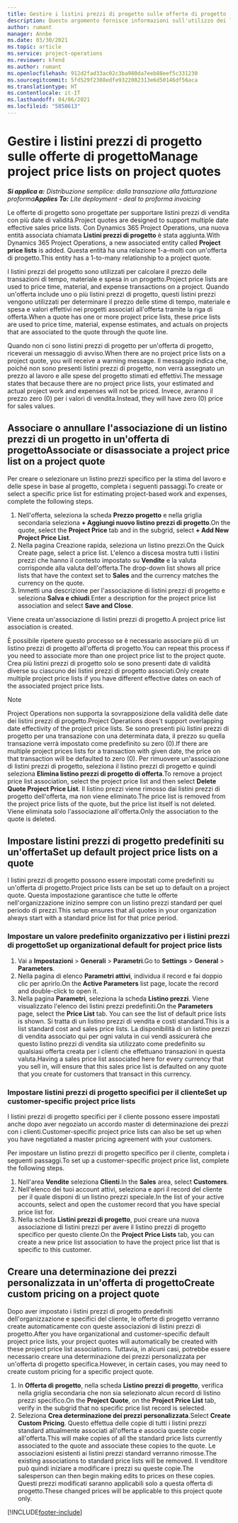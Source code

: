 ```yaml
---
title: Gestire i listini prezzi di progetto sulle offerte di progetto
description: Questo argomento fornisce informazioni sull'utilizzo dei listini prezzi di progetto sulle offerte.
author: rumant
manager: Annbe
ms.date: 03/30/2021
ms.topic: article
ms.service: project-operations
ms.reviewer: kfend
ms.author: rumant
ms.openlocfilehash: 912d2fad33ac02c3ba980da7eeb88eef5c331230
ms.sourcegitcommit: 5fd529f2308edfe9322082313e6d50146df56aca
ms.translationtype: HT
ms.contentlocale: it-IT
ms.lasthandoff: 04/06/2021
ms.locfileid: "5858613"
---
```

# <a name="manage-project-price-lists-on-project-quotes"></a><span data-ttu-id="9264a-103">Gestire i listini prezzi di progetto sulle offerte di progetto</span><span class="sxs-lookup"><span data-stu-id="9264a-103">Manage project price lists on project quotes</span></span> 

<span data-ttu-id="9264a-104">_**Si applica a:** Distribuzione semplice: dalla transazione alla fatturazione proforma_</span><span class="sxs-lookup"><span data-stu-id="9264a-104">_**Applies To:** Lite deployment - deal to proforma invoicing_</span></span>

<span data-ttu-id="9264a-105">Le offerte di progetto sono progettate per supportare listini prezzi di vendita con più date di validità.</span><span class="sxs-lookup"><span data-stu-id="9264a-105">Project quotes are designed to support multiple date effective sales price lists.</span></span> <span data-ttu-id="9264a-106">Con Dynamics 365 Project Operations, una nuova entità associata chiamata **Listini prezzi di progetto** è stata aggiunta.</span><span class="sxs-lookup"><span data-stu-id="9264a-106">With Dynamics 365 Project Operations, a new associated entity called **Project price lists** is added.</span></span> <span data-ttu-id="9264a-107">Questa entità ha una relazione 1-a-molti con un'offerta di progetto.</span><span class="sxs-lookup"><span data-stu-id="9264a-107">This entity has a 1-to-many relationship to a project quote.</span></span>

<span data-ttu-id="9264a-108">I listini prezzi del progetto sono utilizzati per calcolare il prezzo delle transazioni di tempo, materiale e spesa in un progetto.</span><span class="sxs-lookup"><span data-stu-id="9264a-108">Project price lists are used to price time, material, and expense transactions on a project.</span></span> <span data-ttu-id="9264a-109">Quando un'offerta include uno o più listini prezzi di progetto, questi listini prezzi vengono utilizzati per determinare il prezzo delle stime di tempo, materiale e spesa e valori effettivi nei progetti associati all'offerta tramite la riga di offerta.</span><span class="sxs-lookup"><span data-stu-id="9264a-109">When a quote has one or more project price lists, these price lists are used to price time, material, expense estimates, and actuals on projects that are associated to the quote through the quote line.</span></span>

<span data-ttu-id="9264a-110">Quando non ci sono listini prezzi di progetto per un'offerta di progetto, riceverai un messaggio di avviso.</span><span class="sxs-lookup"><span data-stu-id="9264a-110">When there are no project price lists on a project quote, you will receive a warning message.</span></span> <span data-ttu-id="9264a-111">Il messaggio indica che, poiché non sono presenti listini prezzi di progetto, non verrà assegnato un prezzo al lavoro e alle spese del progetto stimati ed effettivi.</span><span class="sxs-lookup"><span data-stu-id="9264a-111">The message states that because there are no project price lists, your estimated and actual project work and expenses will not be priced.</span></span> <span data-ttu-id="9264a-112">Invece, avranno il prezzo zero (0) per i valori di vendita.</span><span class="sxs-lookup"><span data-stu-id="9264a-112">Instead, they will have zero (0) price for sales values.</span></span>

## <a name="associate-or-disassociate-a-project-price-list-on-a-project-quote"></a><span data-ttu-id="9264a-113">Associare o annullare l'associazione di un listino prezzi di un progetto in un'offerta di progetto</span><span class="sxs-lookup"><span data-stu-id="9264a-113">Associate or disassociate a project price list on a project quote</span></span>

<span data-ttu-id="9264a-114">Per creare o selezionare un listino prezzi specifico per la stima del lavoro e delle spese in base al progetto, completa i seguenti passaggi.</span><span class="sxs-lookup"><span data-stu-id="9264a-114">To create or select a specific price list for estimating project-based work and expenses, complete the following steps.</span></span>

1. <span data-ttu-id="9264a-115">Nell'offerta, seleziona la scheda **Prezzo progetto** e nella griglia secondaria seleziona **+ Aggiungi nuovo listino prezzi di progetto**.</span><span class="sxs-lookup"><span data-stu-id="9264a-115">On the quote, select the **Project Price** tab and in the subgrid, select **+ Add New Project Price List**.</span></span>
2. <span data-ttu-id="9264a-116">Nella pagina Creazione rapida, seleziona un listino prezzi.</span><span class="sxs-lookup"><span data-stu-id="9264a-116">On the Quick Create page, select a price list.</span></span> <span data-ttu-id="9264a-117">L'elenco a discesa mostra tutti i listini prezzi che hanno il contesto impostato su **Vendite** e la valuta corrisponde alla valuta dell'offerta.</span><span class="sxs-lookup"><span data-stu-id="9264a-117">The drop-down list shows all price lists that have the context set to **Sales** and the currency matches the currency on the quote.</span></span>
4. <span data-ttu-id="9264a-118">Immetti una descrizione per l'associazione di listini prezzi di progetto e seleziona **Salva e chiudi**.</span><span class="sxs-lookup"><span data-stu-id="9264a-118">Enter a description for the project price list association and select **Save and Close**.</span></span>

<span data-ttu-id="9264a-119">Viene creata un'associazione di listini prezzi di progetto.</span><span class="sxs-lookup"><span data-stu-id="9264a-119">A project price list association is created.</span></span>

<span data-ttu-id="9264a-120">È possibile ripetere questo processo se è necessario associare più di un listino prezzi di progetto all'offerta di progetto.</span><span class="sxs-lookup"><span data-stu-id="9264a-120">You can repeat this process if you need to associate more than one project price list to the project quote.</span></span> <span data-ttu-id="9264a-121">Crea più listini prezzi di progetto solo se sono presenti date di validità diverse su ciascuno dei listini prezzi di progetto associati.</span><span class="sxs-lookup"><span data-stu-id="9264a-121">Only create multiple project price lists if you have different effective dates on each of the associated project price lists.</span></span>

> [!NOTE]
> <span data-ttu-id="9264a-122">Project Operations non supporta la sovrapposizione della validità delle date dei listini prezzi di progetto.</span><span class="sxs-lookup"><span data-stu-id="9264a-122">Project Operations does't support overlapping date effectivity of the project price lists.</span></span> <span data-ttu-id="9264a-123">Se sono presenti più listini prezzi di progetto per una transazione con una determinata data, il prezzo su quella transazione verrà impostato come predefinito su zero (0).</span><span class="sxs-lookup"><span data-stu-id="9264a-123">If there are multiple project prices lists for a transaction with given date, the price on that transaction will be defaulted to zero (0).</span></span>
<span data-ttu-id="9264a-124">Per rimuovere un'associazione di listini prezzi di progetto, seleziona il listino prezzi di progetto e quindi seleziona **Elimina listino prezzi di progetto di offerta**.</span><span class="sxs-lookup"><span data-stu-id="9264a-124">To remove a project price list association, select the project price list and then select **Delete Quote Project Price List**.</span></span> <span data-ttu-id="9264a-125">Il listino prezzi viene rimosso dai listini prezzi di progetto dell'offerta, ma non viene eliminato.</span><span class="sxs-lookup"><span data-stu-id="9264a-125">The price list is removed from the project price lists of the quote, but the price list itself is not deleted.</span></span> <span data-ttu-id="9264a-126">Viene eliminata solo l'associazione all'offerta.</span><span class="sxs-lookup"><span data-stu-id="9264a-126">Only the association to the quote is deleted.</span></span>

## <a name="set-up-default-project-price-lists-on-a-quote"></a><span data-ttu-id="9264a-127">Impostare listini prezzi di progetto predefiniti su un'offerta</span><span class="sxs-lookup"><span data-stu-id="9264a-127">Set up default project price lists on a quote</span></span>

<span data-ttu-id="9264a-128">I listini prezzi di progetto possono essere impostati come predefiniti su un'offerta di progetto.</span><span class="sxs-lookup"><span data-stu-id="9264a-128">Project price lists can be set up to default on a project quote.</span></span> <span data-ttu-id="9264a-129">Questa impostazione garantisce che tutte le offerte nell'organizzazione inizino sempre con un listino prezzi standard per quel periodo di prezzi.</span><span class="sxs-lookup"><span data-stu-id="9264a-129">This setup ensures that all quotes in your organization always start with a standard price list for that price period.</span></span>

### <a name="set-up-organizational-default-for-project-price-lists"></a><span data-ttu-id="9264a-130">Impostare un valore predefinito organizzativo per i listini prezzi di progetto</span><span class="sxs-lookup"><span data-stu-id="9264a-130">Set up organizational default for project price lists</span></span>

1. <span data-ttu-id="9264a-131">Vai a **Impostazioni** > **Generali** > **Parametri**.</span><span class="sxs-lookup"><span data-stu-id="9264a-131">Go to **Settings** > **General** > **Parameters**.</span></span>
2. <span data-ttu-id="9264a-132">Nella pagina di elenco **Parametri attivi**, individua il record e fai doppio clic per aprirlo.</span><span class="sxs-lookup"><span data-stu-id="9264a-132">On the **Active Parameters** list page, locate the record and double-click to open it.</span></span> 
3. <span data-ttu-id="9264a-133">Nella pagina **Parametri**, seleziona la scheda **Listino prezzi**. Viene visualizzato l'elenco dei listini prezzi predefiniti.</span><span class="sxs-lookup"><span data-stu-id="9264a-133">On the **Parameters** page, select the **Price List** tab. You can see the list of default price lists is shown.</span></span> <span data-ttu-id="9264a-134">Si tratta di un listino prezzi di vendita e costi standard.</span><span class="sxs-lookup"><span data-stu-id="9264a-134">This is a list standard cost and sales price lists.</span></span> <span data-ttu-id="9264a-135">La disponibilità di un listino prezzi di vendita associato qui per ogni valuta in cui vendi assicurerà che questo listino prezzi di vendita sia utilizzato come predefinito su qualsiasi offerta creata per i clienti che effettuano transazioni in questa valuta.</span><span class="sxs-lookup"><span data-stu-id="9264a-135">Having a sales price list associated here for every currency that you sell in, will ensure that this sales price list is defaulted on any quote that you create for customers that transact in this currency.</span></span>

### <a name="set-up-customer-specific-project-price-lists"></a><span data-ttu-id="9264a-136">Impostare listini prezzi di progetto specifici per il cliente</span><span class="sxs-lookup"><span data-stu-id="9264a-136">Set up customer-specific project price lists</span></span>

<span data-ttu-id="9264a-137">I listini prezzi di progetto specifici per il cliente possono essere impostati anche dopo aver negoziato un accordo master di determinazione dei prezzi con i clienti.</span><span class="sxs-lookup"><span data-stu-id="9264a-137">Customer-specific project price lists can also be set up when you have negotiated a master pricing agreement with your customers.</span></span>

<span data-ttu-id="9264a-138">Per impostare un listino prezzi di progetto specifico per il cliente, completa i seguenti passaggi.</span><span class="sxs-lookup"><span data-stu-id="9264a-138">To set up a customer-specific project price list, complete the following steps.</span></span>

1. <span data-ttu-id="9264a-139">Nell'area **Vendite** seleziona **Clienti**.</span><span class="sxs-lookup"><span data-stu-id="9264a-139">In the **Sales** area, select **Customers**.</span></span>
2. <span data-ttu-id="9264a-140">Nell'elenco dei tuoi account attivi, seleziona e apri il record del cliente per il quale disponi di un listino prezzi speciale.</span><span class="sxs-lookup"><span data-stu-id="9264a-140">In the list of your active accounts, select and open the customer record that you have special price list for.</span></span>
3. <span data-ttu-id="9264a-141">Nella scheda **Listini prezzi di progetto**, puoi creare una nuova associazione di listini prezzi per avere il listino prezzi di progetto specifico per questo cliente.</span><span class="sxs-lookup"><span data-stu-id="9264a-141">On the **Project Price Lists** tab, you can create a new price list association to have the project price list that is specific to this customer.</span></span>

## <a name="create-custom-pricing-on-a-project-quote"></a><span data-ttu-id="9264a-142">Creare una determinazione dei prezzi personalizzata in un'offerta di progetto</span><span class="sxs-lookup"><span data-stu-id="9264a-142">Create custom pricing on a project quote</span></span>

<span data-ttu-id="9264a-143">Dopo aver impostato i listini prezzi di progetto predefiniti dell'organizzazione e specifici del cliente, le offerte di progetto verranno create automaticamente con queste associazioni di listini prezzi di progetto.</span><span class="sxs-lookup"><span data-stu-id="9264a-143">After you have organizational and customer-specific default project price lists, your project quotes will automatically be created with these project price list associations.</span></span> <span data-ttu-id="9264a-144">Tuttavia, in alcuni casi, potrebbe essere necessario creare una determinazione dei prezzi personalizzata per un'offerta di progetto specifica.</span><span class="sxs-lookup"><span data-stu-id="9264a-144">However, in certain cases, you may need to create custom pricing for a specific project quote.</span></span> 

1. <span data-ttu-id="9264a-145">In **Offerta di progetto**, nella scheda **Listino prezzi di progetto**, verifica nella griglia secondaria che non sia selezionato alcun record di listino prezzi specifico.</span><span class="sxs-lookup"><span data-stu-id="9264a-145">On the **Project Quote**, on the **Project Price List** tab, verify in the subgrid that no specific price list record is selected.</span></span>
2. <span data-ttu-id="9264a-146">Seleziona **Crea determinazione dei prezzi personalizzata**.</span><span class="sxs-lookup"><span data-stu-id="9264a-146">Select **Create Custom Pricing**.</span></span> <span data-ttu-id="9264a-147">Questo effettua delle copie di tutti i listini prezzi standard attualmente associati all'offerta e associa queste copie all'offerta.</span><span class="sxs-lookup"><span data-stu-id="9264a-147">This will make copies of all the standard price lists currently associated to the quote and associate these copies to the quote.</span></span> <span data-ttu-id="9264a-148">Le associazioni esistenti ai listini prezzi standard verranno rimosse.</span><span class="sxs-lookup"><span data-stu-id="9264a-148">The existing associations to standard price lists will be removed.</span></span> <span data-ttu-id="9264a-149">Il venditore può quindi iniziare a modificare i prezzi su queste copie.</span><span class="sxs-lookup"><span data-stu-id="9264a-149">The salesperson can then begin making edits to prices on these copies.</span></span> <span data-ttu-id="9264a-150">Questi prezzi modificati saranno applicabili solo a questa offerta di progetto.</span><span class="sxs-lookup"><span data-stu-id="9264a-150">These changed prices will be applicable to this project quote only.</span></span>


[!INCLUDE[footer-include](../../includes/footer-banner.md)]
